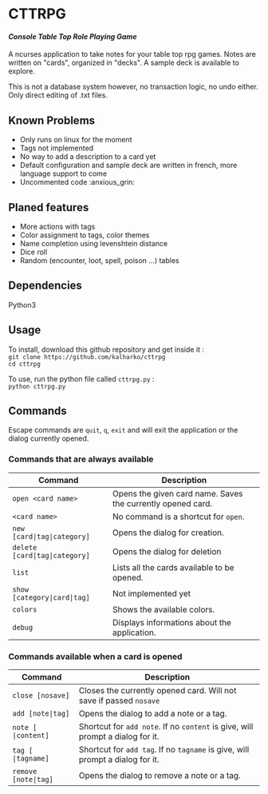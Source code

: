 # **CTTRPG**

#### *Console Table Top Role Playing Game*
A ncurses application to take notes for your table top rpg games. Notes are written on "cards", organized in "decks". A sample deck is available to explore.

This is not a database system however, no transaction logic, no undo either. Only direct editing of .txt files.

## **Known Problems**
- Only runs on linux for the moment
- Tags not implemented
- No way to add a description to a card yet
- Default configuration and sample deck are written in french, more language support to come
- Uncommented code :anxious_grin:

## **Planed features**
- More actions with tags
- Color assignment to tags, color themes
- Name completion using levenshtein distance
- Dice roll
- Random (encounter, loot, spell, poison ...) tables


## Dependencies
Python3

## Usage
To install, download this github repository and get inside it :  
`git clone https://github.com/kalharko/cttrpg`  
`cd cttrpg`

To use, run the python file called `cttrpg.py` :  
 `python cttrpg.py`

## Commands

Escape commands are `quit`, `q`, `exit` and will exit the application or the dialog currently opened.

### Commands that are always available

| Command                        | Description |
|--------------------------------|-------------|
| `open <card name>`             | Opens the given card name. Saves the currently opened card. |
| `<card name>`                  | No command is a shortcut for `open`. |
| `new [card\|tag\|category]`    | Opens the dialog for creation. |
| `delete [card\|tag\|category]` | Opens the dialog for deletion |
| `list`                         | Lists all the cards available to be opened. |
| `show [category\|card\|tag]`   | Not implemented yet |
| `colors`                       | Shows the available colors. |
| `debug`                        | Displays informations about the application. |


### Commands available when a card is opened

| Command                | Description |
|------------------------|-------------|
| `close [nosave]`       | Closes the currently opened card. Will not save if passed `nosave`|
| `add [note\|tag]`      | Opens the dialog to add a note or a tag. |
| `note [ \|content]`    | Shortcut for `add note`. If no `content` is give, will prompt a dialog for it.
| `tag [ \|tagname]`     | Shortcut for `add tag`. If no `tagname` is give, will prompt a dialog for it. |
| `remove [note\|tag]`   | Opens the dialog to remove a note or a tag. |
